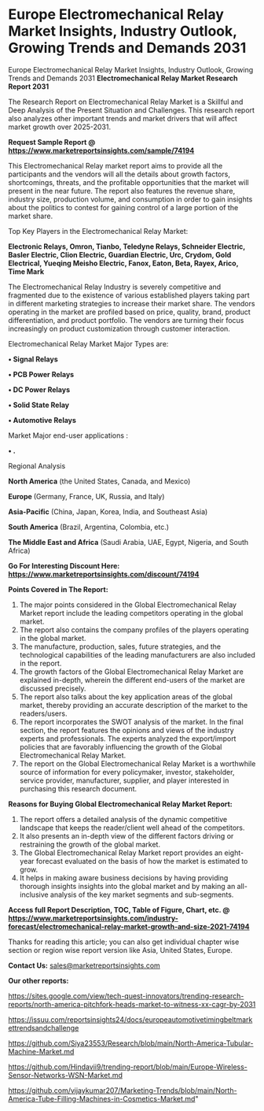 # Europe Electromechanical Relay Market Insights, Industry Outlook, Growing Trends and Demands 2031
 Europe Electromechanical Relay Market Insights, Industry Outlook, Growing Trends and Demands 2031
<strong>Electromechanical Relay Market Research Report 2031</strong>

The Research Report on Electromechanical Relay Market is a Skillful and Deep Analysis of the Present Situation and Challenges. This research report also analyzes other important trends and market drivers that will affect market growth over 2025-2031.

<strong>Request Sample Report @ <a href=https://www.marketreportsinsights.com/sample/74194>https://www.marketreportsinsights.com/sample/74194</a></strong>

This Electromechanical Relay market report aims to provide all the participants and the vendors will all the details about growth factors, shortcomings, threats, and the profitable opportunities that the market will present in the near future. The report also features the revenue share, industry size, production volume, and consumption in order to gain insights about the politics to contest for gaining control of a large portion of the market share.

Top Key Players in the Electromechanical Relay Market:

<strong>Electronic Relays, Omron, Tianbo, Teledyne Relays, Schneider Electric, Basler Electric, Clion Electric, Guardian Electric, Urc, Crydom, Gold Electrical, Yueqing Meisho Electric, Fanox, Eaton, Beta, Rayex, Arico, Time Mark</strong>

The Electromechanical Relay Industry is severely competitive and fragmented due to the existence of various established players taking part in different marketing strategies to increase their market share. The vendors operating in the market are profiled based on price, quality, brand, product differentiation, and product portfolio. The vendors are turning their focus increasingly on product customization through customer interaction.

Electromechanical Relay Market Major Types are:

<strong>• Signal Relays

• PCB Power Relays

• DC Power Relays

• Solid State Relay

• Automotive Relays</strong>

Market Major end-user applications :

<strong>• .</strong>

Regional Analysis

</u><strong><b>North America</b></strong> (the United States, Canada, and Mexico)

<strong><b>Europe </b></strong>(Germany, France, UK, Russia, and Italy)

<strong><b>Asia-Pacific</b></strong> (China, Japan, Korea, India, and Southeast Asia)

<strong><b>South America</b></strong> (Brazil, Argentina, Colombia, etc.)

<strong><b>The Middle East and Africa</b></strong> (Saudi Arabia, UAE, Egypt, Nigeria, and South Africa)

<strong>Go For Interesting Discount Here: <a href=https://www.marketreportsinsights.com/discount/74194>https://www.marketreportsinsights.com/discount/74194</a></strong>

<strong>Points Covered in The Report:</strong>
<ol>
  <li>The major points considered in the Global Electromechanical Relay Market report include the leading competitors operating in the global market.</li>
  <li>The report also contains the company profiles of the players operating in the global market.</li>
  <li>The manufacture, production, sales, future strategies, and the technological capabilities of the leading manufacturers are also included in the report.</li>
  <li>The growth factors of the Global Electromechanical Relay Market are explained in-depth, wherein the different end-users of the market are discussed precisely.</li>
  <li>The report also talks about the key application areas of the global market, thereby providing an accurate description of the market to the readers/users.</li>
  <li>The report incorporates the SWOT analysis of the market. In the final section, the report features the opinions and views of the industry experts and professionals. The experts analyzed the export/import policies that are favorably influencing the growth of the Global Electromechanical Relay Market.</li>
  <li>The report on the Global Electromechanical Relay Market is a worthwhile source of information for every policymaker, investor, stakeholder, service provider, manufacturer, supplier, and player interested in purchasing this research document.</li>
</ol>
<strong>Reasons for Buying Global Electromechanical Relay Market Report:</strong>

<ol>
  <li>The report offers a detailed analysis of the dynamic competitive landscape that keeps the reader/client well ahead of the competitors.</li>
  <li>It also presents an in-depth view of the different factors driving or restraining the growth of the global market.</li>
  <li>The Global Electromechanical Relay Market report provides an eight-year forecast evaluated on the basis of how the market is estimated to grow.</li>
  <li>It helps in making aware business decisions by having providing thorough insights insights into the global market and by making an all-inclusive analysis of the key market segments and sub-segments.</li>
</ol>
<strong>Access full Report Description, TOC, Table of Figure, Chart, etc. @ <a href=https://www.marketreportsinsights.com/industry-forecast/electromechanical-relay-market-growth-and-size-2021-74194>https://www.marketreportsinsights.com/industry-forecast/electromechanical-relay-market-growth-and-size-2021-74194</a></strong>


Thanks for reading this article; you can also get individual chapter wise section or region wise report version like Asia, United States, Europe.

<strong>Contact Us:</strong>
sales@marketreportsinsights.com

<strong>Our other reports:</strong>

<a href=https://sites.google.com/view/tech-quest-innovators/trending-research-reports/north-america-pitchfork-heads-market-to-witness-xx-cagr-by-2031>https://sites.google.com/view/tech-quest-innovators/trending-research-reports/north-america-pitchfork-heads-market-to-witness-xx-cagr-by-2031</a>

<a href=https://issuu.com/reportsinsights24/docs/europeautomotivetimingbeltmarkettrendsandchallenge>https://issuu.com/reportsinsights24/docs/europeautomotivetimingbeltmarkettrendsandchallenge</a>

<a href=https://github.com/Siya23553/Research/blob/main/North-America-Tubular-Machine-Market.md>https://github.com/Siya23553/Research/blob/main/North-America-Tubular-Machine-Market.md</a>

<a href=https://github.com/Hindavii9/trending-report/blob/main/Europe-Wireless-Sensor-Networks-WSN-Market.md>https://github.com/Hindavii9/trending-report/blob/main/Europe-Wireless-Sensor-Networks-WSN-Market.md</a>

<a href=https://github.com/vijaykumar207/Marketing-Trends/blob/main/North-America-Tube-Filling-Machines-in-Cosmetics-Market.md>https://github.com/vijaykumar207/Marketing-Trends/blob/main/North-America-Tube-Filling-Machines-in-Cosmetics-Market.md</a>"
